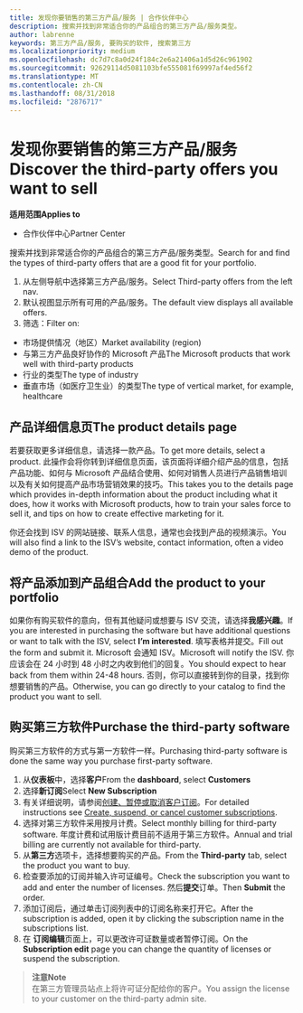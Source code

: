 ```yaml
---
title: 发现你要销售的第三方产品/服务 | 合作伙伴中心
description: 搜索并找到非常适合你的产品组合的第三方产品/服务类型。
author: labrenne
keywords: 第三方产品/服务, 要购买的软件, 搜索第三方
ms.localizationpriority: medium
ms.openlocfilehash: dc7d7c8a0d24f184c2e6a21406a1d5d26c961902
ms.sourcegitcommit: 92629114d5081103bfe555081f69997af4ed56f2
ms.translationtype: MT
ms.contentlocale: zh-CN
ms.lasthandoff: 08/31/2018
ms.locfileid: "2876717"
---
```

# <a name="discover-the-third-party-offers-you-want-to-sell"></a><span data-ttu-id="bfc57-104">发现你要销售的第三方产品/服务</span><span class="sxs-lookup"><span data-stu-id="bfc57-104">Discover the third-party offers you want to sell</span></span>

**<span data-ttu-id="bfc57-105">适用范围</span><span class="sxs-lookup"><span data-stu-id="bfc57-105">Applies to</span></span>**

-  <span data-ttu-id="bfc57-106">合作伙伴中心</span><span class="sxs-lookup"><span data-stu-id="bfc57-106">Partner Center</span></span>

<span data-ttu-id="bfc57-107">搜索并找到非常适合你的产品组合的第三方产品/服务类型。</span><span class="sxs-lookup"><span data-stu-id="bfc57-107">Search for and find the types of third-party offers that are a good fit for your portfolio.</span></span> 

1.  <span data-ttu-id="bfc57-108">从左侧导航中选择第三方产品/服务。</span><span class="sxs-lookup"><span data-stu-id="bfc57-108">Select Third-party offers from the left nav.</span></span> 
2.  <span data-ttu-id="bfc57-109">默认视图显示所有可用的产品/服务。</span><span class="sxs-lookup"><span data-stu-id="bfc57-109">The default view displays all available offers.</span></span> 
3.  <span data-ttu-id="bfc57-110">筛选：</span><span class="sxs-lookup"><span data-stu-id="bfc57-110">Filter on:</span></span>

- <span data-ttu-id="bfc57-111">市场提供情况（地区）</span><span class="sxs-lookup"><span data-stu-id="bfc57-111">Market availability (region)</span></span>
- <span data-ttu-id="bfc57-112">与第三方产品良好协作的 Microsoft 产品</span><span class="sxs-lookup"><span data-stu-id="bfc57-112">The Microsoft products that work well with third-party products</span></span>
- <span data-ttu-id="bfc57-113">行业的类型</span><span class="sxs-lookup"><span data-stu-id="bfc57-113">The type of industry</span></span>
- <span data-ttu-id="bfc57-114">垂直市场（如医疗卫生业）的类型</span><span class="sxs-lookup"><span data-stu-id="bfc57-114">The type of vertical market, for example, healthcare</span></span>

## <a name="the-product-details-page"></a><span data-ttu-id="bfc57-115">产品详细信息页</span><span class="sxs-lookup"><span data-stu-id="bfc57-115">The product details page</span></span>

<span data-ttu-id="bfc57-116">若要获取更多详细信息，请选择一款产品。</span><span class="sxs-lookup"><span data-stu-id="bfc57-116">To get more details, select a product.</span></span> <span data-ttu-id="bfc57-117">此操作会将你转到详细信息页面，该页面将详细介绍产品的信息，包括产品功能、如何与 Microsoft 产品结合使用、如何对销售人员进行产品销售培训以及有关如何提高产品市场营销效果的技巧。</span><span class="sxs-lookup"><span data-stu-id="bfc57-117">This takes you to the details page which provides in-depth information about the product including what it does, how it works with Microsoft products, how to train your sales force to sell it, and tips on how to create effective marketing for it.</span></span> 

<span data-ttu-id="bfc57-118">你还会找到 ISV 的网站链接、联系人信息，通常也会找到产品的视频演示。</span><span class="sxs-lookup"><span data-stu-id="bfc57-118">You will also find a link to the ISV’s website, contact information, often a video demo of the product.</span></span> 

## <a name="add-the-product-to-your-portfolio"></a><span data-ttu-id="bfc57-119">将产品添加到产品组合</span><span class="sxs-lookup"><span data-stu-id="bfc57-119">Add the product to your portfolio</span></span>

<span data-ttu-id="bfc57-120">如果你有购买软件的意向，但有其他疑问或想要与 ISV 交流，请选择**我感兴趣**。</span><span class="sxs-lookup"><span data-stu-id="bfc57-120">If you are interested in purchasing the software but have additional questions or want to talk with the ISV, select **I’m interested**.</span></span> <span data-ttu-id="bfc57-121">填写表格并提交。</span><span class="sxs-lookup"><span data-stu-id="bfc57-121">Fill out the form and submit it.</span></span> <span data-ttu-id="bfc57-122">Microsoft 会通知 ISV。</span><span class="sxs-lookup"><span data-stu-id="bfc57-122">Microsoft will notify the ISV.</span></span> <span data-ttu-id="bfc57-123">你应该会在 24 小时到 48 小时之内收到他们的回复。</span><span class="sxs-lookup"><span data-stu-id="bfc57-123">You should expect to hear back from them within 24-48 hours.</span></span> <span data-ttu-id="bfc57-124">否则，你可以直接转到你的目录，找到你想要销售的产品。</span><span class="sxs-lookup"><span data-stu-id="bfc57-124">Otherwise, you can go directly to your catalog to find the product you want to sell.</span></span>

## <a name="purchase-the-third-party-software"></a><span data-ttu-id="bfc57-125">购买第三方软件</span><span class="sxs-lookup"><span data-stu-id="bfc57-125">Purchase the third-party software</span></span>

<span data-ttu-id="bfc57-126">购买第三方软件的方式与第一方软件一样。</span><span class="sxs-lookup"><span data-stu-id="bfc57-126">Purchasing third-party software is done the same way you purchase first-party software.</span></span> 

1. <span data-ttu-id="bfc57-127">从**仪表板**中，选择**客户**</span><span class="sxs-lookup"><span data-stu-id="bfc57-127">From the **dashboard**, select **Customers**</span></span>
2. <span data-ttu-id="bfc57-128">选择**新订阅**</span><span class="sxs-lookup"><span data-stu-id="bfc57-128">Select **New Subscription**</span></span>
3. <span data-ttu-id="bfc57-129">有关详细说明，请参阅[创建、暂停或取消客户订阅](create-a-new-subscription.md)。</span><span class="sxs-lookup"><span data-stu-id="bfc57-129">For detailed instructions see [Create, suspend, or cancel customer subscriptions](create-a-new-subscription.md).</span></span>
4.  <span data-ttu-id="bfc57-130">选择对第三方软件采用按月计费。</span><span class="sxs-lookup"><span data-stu-id="bfc57-130">Select monthly billing for third-party software.</span></span> <span data-ttu-id="bfc57-131">年度计费和试用版计费目前不适用于第三方软件。</span><span class="sxs-lookup"><span data-stu-id="bfc57-131">Annual and trial billing are currently not available for third-party.</span></span>
5.  <span data-ttu-id="bfc57-132">从**第三方**选项卡，选择想要购买的产品。</span><span class="sxs-lookup"><span data-stu-id="bfc57-132">From the **Third-party** tab, select the product you want to buy.</span></span>
6.  <span data-ttu-id="bfc57-133">检查要添加的订阅并输入许可证编号。</span><span class="sxs-lookup"><span data-stu-id="bfc57-133">Check the subscription you want to add and enter the number of licenses.</span></span> <span data-ttu-id="bfc57-134">然后**提交**订单。</span><span class="sxs-lookup"><span data-stu-id="bfc57-134">Then **Submit** the order.</span></span>
7.  <span data-ttu-id="bfc57-135">添加订阅后，通过单击订阅列表中的订阅名称来打开它。</span><span class="sxs-lookup"><span data-stu-id="bfc57-135">After the subscription is added, open it by clicking the subscription name in the subscriptions list.</span></span> 
8.  <span data-ttu-id="bfc57-136">在 **订阅编辑**页面上，可以更改许可证数量或者暂停订阅。</span><span class="sxs-lookup"><span data-stu-id="bfc57-136">On the **Subscription edit** page you can change the quantity of licenses or suspend the subscription.</span></span>

>**<span data-ttu-id="bfc57-137">注意</span><span class="sxs-lookup"><span data-stu-id="bfc57-137">Note</span></span>**<br> <span data-ttu-id="bfc57-138">在第三方管理员站点上将许可证分配给你的客户。</span><span class="sxs-lookup"><span data-stu-id="bfc57-138">You assign the license to your customer on the third-party admin site.</span></span>

    


